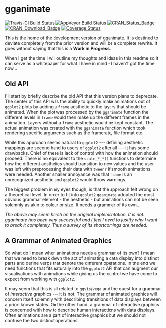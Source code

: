 
<!-- README.md is generated from README.Rmd. Please edit that file -->
gganimate
=========

[![Travis-CI Build Status](https://travis-ci.org/thomasp85/gganimate.svg?branch=master)](https://travis-ci.org/thomasp85/gganimate) [![AppVeyor Build Status](https://ci.appveyor.com/api/projects/status/github/thomasp85/gganimate?branch=master&svg=true)](https://ci.appveyor.com/project/thomasp85/gganimate) [![CRAN\_Status\_Badge](http://www.r-pkg.org/badges/version-ago/gganimate)](https://cran.r-project.org/package=gganimate) [![CRAN\_Download\_Badge](http://cranlogs.r-pkg.org/badges/gganimate)](https://cran.r-project.org/package=gganimate) [![Coverage Status](https://img.shields.io/codecov/c/github/thomasp85/gganimate/master.svg)](https://codecov.io/github/thomasp85/gganimate?branch=master)

This is the home of the development version of gganimate. It is destined to deviate completely from the prior version and will be a complete rewrite. It goes without saying that this is a **Work in Progress**.

When I get the time I will outline my thoughts and ideas in this readme so it can serve as a whitepaper for what I have in mind - I haven't got the time now...

Old API
-------

I'll start by briefly describe the old API that this version plans to deprecate. The center of this API was the ability to quickly make animations out of `ggplot2` plots by adding a `frame` aesthetic to the layers that should be animated. When the plot was processed by the `gganimate` function the different levels in `frame` would then make up the different frames in the animation. Layers without a `frame` aesthetic would be kept constant. The actual animation was created with the `gganimate` function which took rendering specific arguments such as the framerate, file format etc.

While this approach seems natural to `ggplot2` --- defining aesthetic mappings are second hand to users of `ggplot2` after all --- it has some drawbacks. Chief of these is lack of control with how the animation should proceed. There is no equivalent to the `scale_*_*()` functions to determine how the different aesthetics should transition to new values and the user was left with preprocessing their data with `tweenr` if smooth animations were needed. Another smaller annoyance was that `frame` is an unrecognized aesthetic and `ggplot2` would throw warnings.

The biggest problem in my eyes though, is that the approach felt wrong on a theoretical level. In order to fit into `ggplot2` `gganimate` adopted the most obvious grammar element - the aesthetic - but animations can not be seen solemnly as akin to colour or size. It needs a grammar of its own...

*The above may seem harsh on the original implementation. It is not. gganimate has been very successful and I feel I need to justify why I want to break it completely. Thus a survey of its shortcomings are needed.*

A Grammar of Animated Graphics
------------------------------

So what do I mean when animations needs a grammar of its own? I mean that we need to break down the act of animating a data display into distinct parts and define verbs that denote the different operations. In the end we need functions that fits naturally into the `ggplot2` API that can augment our visualisations with animations while giving us the control we have come to expect from working with `ggplot2`.

It may seem that this is all related to `ggvis`/`vega` and the quest for a grammar of *interactive* graphics --- it is not. The grammar of animated graphics will concern itself solemnly with describing transitions of data displays between a priori known states. On the other hand, a grammar of interactive graphics is concerned with how to describe human interactions with data displays. Often animations are a part of interactive graphics but we should not confuse the two distinct operations.
